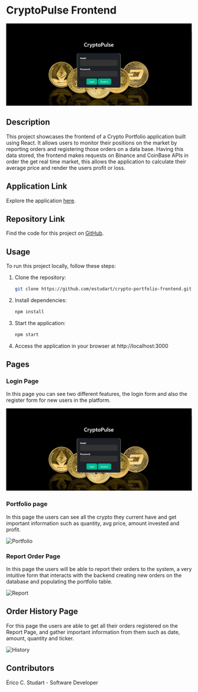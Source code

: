 # CryptoPulse Frontend

![Crypto Portfolio](https://github.com/estudart/crypto-portfolio-frontend/blob/main/images/Login_Page.PNG)

## Description
This project showcases the frontend of a Crypto Portfolio application built using React. It allows users to monitor their positions on the market by reporting orders and registering those orders on a data base. Having this data stored, the frontend makes requests on Binance and CoinBase APIs in order the get real time market, this allows the application to calculate their average price and render the users profit or loss.

## Application Link
Explore the application [here](https://estudart.github.io/crypto-portfolio-frontend/).

## Repository Link
Find the code for this project on [GitHub](https://github.com/estudart/crypto-portfolio-frontend/).

## Usage
To run this project locally, follow these steps:
1. Clone the repository:
   ```bash
   git clone https://github.com/estudart/crypto-portfolio-frontend.git
2. Install dependencies:
   ```bash
   npm install
3. Start the application:
   ```bash
   npm start
3. Access the application in your browser at http://localhost:3000

## Pages

### Login Page
In this page you can see two different features, the login form and also the register form for new users in the platform.

![Login](https://github.com/estudart/crypto-portfolio-frontend/blob/main/images/Login_Page.PNG)

### Portfolio page
In this page the users can see all the crypto they current have and get important information such as quantity, avg price, amount invested and profit.

![Portfolio](https://github.com/estudart/crypto-portfolio-frontend/blob/main/images/Portfolio_Page.PNG)

### Report Order Page
In this page the users will be able to report their orders to the system, a very intuitive form that interacts with the backend creating new orders on the database and populating the portfolio table.

![Report](https://github.com/estudart/crypto-portfolio-frontend/blob/main/images/ReportOrder_Page.PNG)

## Order History Page
For this page the users are able to get all their orders registered on the Report Page, and gather important information from them such as date, amount, quantity and ticker.

![History](https://github.com/estudart/crypto-portfolio-frontend/blob/main/images/ExecutedOrders_Page.PNG)


## Contributors
Érico C. Studart - Software Developer

